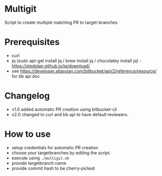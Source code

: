 # Multigit
Script to create multiple matching PR to target-branches

# Prerequisites
 * curl 
 * jq (sudo apt-get install jq / brew install jq / chocolatey install jq) - https://stedolan.github.io/jq/download/
 * see https://developer.atlassian.com/bitbucket/api/2/reference/resource/ for bb api doc


# Changelog
 * v1.0 added automatic PR creation using bitbucket-cli
 * v2.0 changed to curl and bb api to have default reviewers.

# How to use
* setup credentials for automatic PR creation
* choose your targetbranches by editing the script.
* execute using `./multigit.sh`
* provide targetbranch name
* provide commit hash to be cherry-picked
